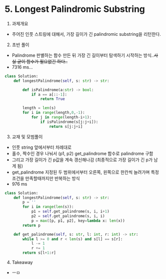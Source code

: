 # 5. Longest Palindromic Substring

1. 과제개요

- 주어진 인풋 스트링에 대해서, 가장 길이가 긴 palindromic substring을 리턴한다.

2. 초반 풀이

- Palindrome 판별하는 함수 만든 뒤 가장 긴 길이부터 탐색하기 시작하는 방식..~~사실 굳이 함수가 필요없긴 하다..~~
- 7316 ms...

```python
class Solution:
    def longestPalindrome(self, s: str) -> str:

        def isPalindrome(a:str) -> bool:
            if a == a[::-1]:
                return True

        length = len(s)
        for i in range(length,0,-1):
            for j in range(length-i+1):
                if isPalindrome(s[j:j+i]):
                    return s[j:j+i]
```

3. 교재 및 모범풀이

- 인풋 string 앞에서부터 차례대로
- 홀수, 짝수인 경우 나눠서 (p1, p2) get_palindrome 함수로 palindrome 구함
- 그리고 가장 길이가 긴 p값을 계속 갱신해나감 (최종적으로 가장 길이가 긴 p가 남게 됨)
- get_palindrome 지정된 두 범위에서부터 오른쪽, 왼쪽으로 한칸씩 늘려가며 특정 조건을 만족할때까지만 반복하는 방식
- 976 ms

```python
class Solution:
    def longestPalindrome(self, s: str) -> str:
        p = ''
        for i in range(len(s)):
            p1 = self.get_palindrome(s, i, i+1)
            p2 = self.get_palindrome(s, i, i)
            p = max([p, p1, p2], key=lambda x: len(x))
        return p

    def get_palindrome(self, s: str, l: int, r: int) -> str:
        while l >= 0 and r < len(s) and s[l] == s[r]:
            l -= 1
            r += 1
        return s[l+1:r]
```

4. Takeaway

- ㅡㅁ
